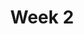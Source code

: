---
    title: Week 2
    weekNumber: 2
    days:
      - date: 2021-9-28
        events:
          "**2**{: .label .label-gray } Mean Absolute Error":
      - date: 2021-9-30
        events:
          "**3**{: .label .label-gray } Mean Squared Error, Spread, The Modeling Process":
---